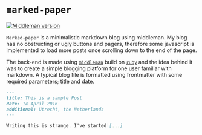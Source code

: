 # `marked-paper`
[![Middleman version](https://img.shields.io/badge/middleman-v4.3.6-blue.svg)](https://img.shields.io/badge/middleman-v4.3.6-blue.svg)

`Marked-paper` is a minimalistic markdown blog using middleman. My blog has no obstructing or ugly buttons and pagers, therefore some javascript is implemented to load more posts once scrolling down to the end of the page.

The back-end is made using [`middleman`](https://middlemanapp.com/) build on [`ruby`](https://www.ruby-lang.org/en/) and the idea behind it was to create a simple blogging platform for one user familiar with markdown. A typical blog file is formatted using frontmatter with some required parameters; title and date.

```markdown
---
title: This is a sample Post
date: 14 April 2016
additional: Utrecht, the Netherlands
---

Writing this is strange. I've started [...]
```
